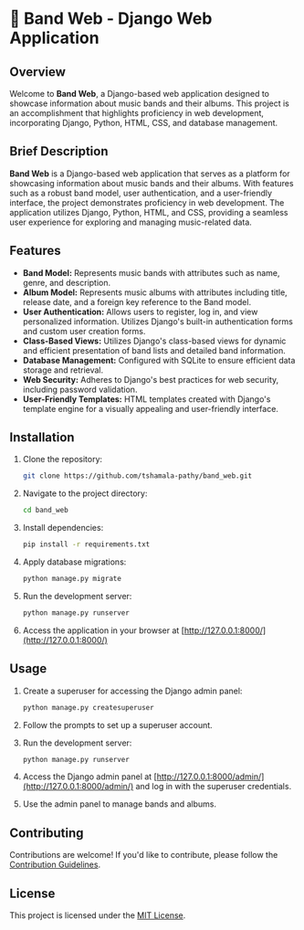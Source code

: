 # 🎸 Band Web - Django Web Application

## Overview

Welcome to **Band Web**, a Django-based web application designed to showcase information about music bands and their albums. This project is an accomplishment that highlights proficiency in web development, incorporating Django, Python, HTML, CSS, and database management.

## Brief Description

**Band Web** is a Django-based web application that serves as a platform for showcasing information about music bands and their albums. With features such as a robust band model, user authentication, and a user-friendly interface, the project demonstrates proficiency in  web development. The application utilizes Django, Python, HTML, and CSS, providing a seamless user experience for exploring and managing music-related data.

## Features

- **Band Model:** Represents music bands with attributes such as name, genre, and description.
- **Album Model:** Represents music albums with attributes including title, release date, and a foreign key reference to the Band model.
- **User Authentication:** Allows users to register, log in, and view personalized information. Utilizes Django's built-in authentication forms and custom user creation forms.
- **Class-Based Views:** Utilizes Django's class-based views for dynamic and efficient presentation of band lists and detailed band information.
- **Database Management:** Configured with SQLite to ensure efficient data storage and retrieval.
- **Web Security:** Adheres to Django's best practices for web security, including password validation.
- **User-Friendly Templates:** HTML templates created with Django's template engine for a visually appealing and user-friendly interface.

## Installation

1. Clone the repository:

    ```bash
    git clone https://github.com/tshamala-pathy/band_web.git
    ```

2. Navigate to the project directory:

    ```bash
    cd band_web
    ```

3. Install dependencies:

    ```bash
    pip install -r requirements.txt
    ```

4. Apply database migrations:

    ```bash
    python manage.py migrate
    ```

5. Run the development server:

    ```bash
    python manage.py runserver
    ```

6. Access the application in your browser at [http://127.0.0.1:8000/](http://127.0.0.1:8000/)

## Usage

1. Create a superuser for accessing the Django admin panel:

    ```bash
    python manage.py createsuperuser
    ```

2. Follow the prompts to set up a superuser account.

3. Run the development server:

    ```bash
    python manage.py runserver
    ```

4. Access the Django admin panel at [http://127.0.0.1:8000/admin/](http://127.0.0.1:8000/admin/) and log in with the superuser credentials.

5. Use the admin panel to manage bands and albums.

## Contributing

Contributions are welcome! If you'd like to contribute, please follow the [Contribution Guidelines](CONTRIBUTING.md).

## License

This project is licensed under the [MIT License](LICENSE).
